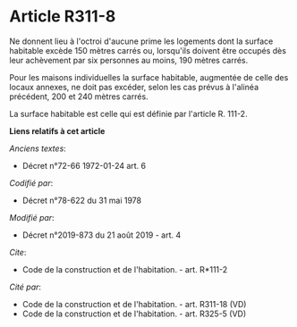 # Article R311-8

Ne donnent lieu à l'octroi d'aucune prime les logements dont la surface habitable excède 150 mètres carrés ou, lorsqu'ils
doivent être occupés dès leur achèvement par six personnes au moins, 190 mètres carrés. 

Pour les maisons individuelles la surface habitable, augmentée de celle des locaux annexes, ne doit pas excéder, selon les
cas prévus à l'alinéa précédent, 200 et 240 mètres carrés. 

La surface habitable est celle qui est définie par l'article R. 111-2.

**Liens relatifs à cet article**

_Anciens textes_:

  - Décret n°72-66 1972-01-24 art. 6

_Codifié par_:

  - Décret n°78-622 du 31 mai 1978

_Modifié par_:

  - Décret n°2019-873 du 21 août 2019 - art. 4

_Cite_:

  - Code de la construction et de l'habitation. - art. R*111-2

_Cité par_:

  - Code de la construction et de l'habitation. - art. R311-18 (VD)
  - Code de la construction et de l'habitation. - art. R325-5 (VD)
